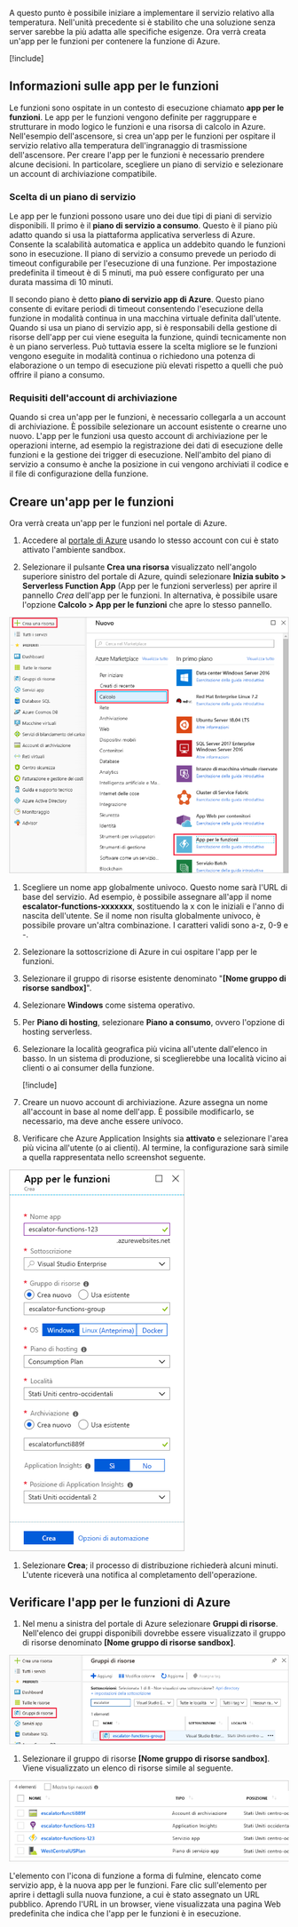 A questo punto è possibile iniziare a implementare il servizio relativo alla temperatura. Nell'unità precedente si è stabilito che una soluzione senza server sarebbe la più adatta alle specifiche esigenze. Ora verrà creata un'app per le funzioni per contenere la funzione di Azure.

[!include[](../../../includes/azure-sandbox-activate.md)]

## <a name="what-is-a-function-app"></a>Informazioni sulle app per le funzioni

Le funzioni sono ospitate in un contesto di esecuzione chiamato **app per le funzioni**. Le app per le funzioni vengono definite per raggruppare e strutturare in modo logico le funzioni e una risorsa di calcolo in Azure. Nell'esempio dell'ascensore, si crea un'app per le funzioni per ospitare il servizio relativo alla temperatura dell'ingranaggio di trasmissione dell'ascensore. Per creare l'app per le funzioni è necessario prendere alcune decisioni. In particolare, scegliere un piano di servizio e selezionare un account di archiviazione compatibile.

### <a name="choosing-a-service-plan"></a>Scelta di un piano di servizio

Le app per le funzioni possono usare uno dei due tipi di piani di servizio disponibili. Il primo è il **piano di servizio a consumo**. Questo è il piano più adatto quando si usa la piattaforma applicativa serverless di Azure. Consente la scalabilità automatica e applica un addebito quando le funzioni sono in esecuzione. Il piano di servizio a consumo prevede un periodo di timeout configurabile per l'esecuzione di una funzione. Per impostazione predefinita il timeout è di 5 minuti, ma può essere configurato per una durata massima di 10 minuti.

Il secondo piano è detto **piano di servizio app di Azure**. Questo piano consente di evitare periodi di timeout consentendo l'esecuzione della funzione in modalità continua in una macchina virtuale definita dall'utente. Quando si usa un piano di servizio app, si è responsabili della gestione di risorse dell'app per cui viene eseguita la funzione, quindi tecnicamente non è un piano serverless. Può tuttavia essere la scelta migliore se le funzioni vengono eseguite in modalità continua o richiedono una potenza di elaborazione o un tempo di esecuzione più elevati rispetto a quelli che può offrire il piano a consumo.

### <a name="storage-account-requirements"></a>Requisiti dell'account di archiviazione

Quando si crea un'app per le funzioni, è necessario collegarla a un account di archiviazione. È possibile selezionare un account esistente o crearne uno nuovo. L'app per le funzioni usa questo account di archiviazione per le operazioni interne, ad esempio la registrazione dei dati di esecuzione delle funzioni e la gestione dei trigger di esecuzione. Nell'ambito del piano di servizio a consumo è anche la posizione in cui vengono archiviati il codice e il file di configurazione della funzione.

## <a name="create-a-function-app"></a>Creare un'app per le funzioni

Ora verrà creata un'app per le funzioni nel portale di Azure.

1. Accedere al [portale di Azure](https://portal.azure.com/triplecrownlabs.onmicrosoft.com?azure-portal=true) usando lo stesso account con cui è stato attivato l'ambiente sandbox.

1. Selezionare il pulsante **Crea una risorsa** visualizzato nell'angolo superiore sinistro del portale di Azure, quindi selezionare **Inizia subito > Serverless Function App** (App per le funzioni serverless) per aprire il pannello *Crea* dell'app per le funzioni. In alternativa, è possibile usare l'opzione **Calcolo > App per le funzioni** che apre lo stesso pannello.

  ![Screenshot del portale di Azure che illustra il pannello Crea una risorsa con la sezione Calcolo e App per le funzioni evidenziate.](../media/3-create-function-app-blade.png)

1. Scegliere un nome app globalmente univoco. Questo nome sarà l'URL di base del servizio. Ad esempio, è possibile assegnare all'app il nome **escalator-functions-xxxxxxx**, sostituendo la x con le iniziali e l'anno di nascita dell'utente. Se il nome non risulta globalmente univoco, è possibile provare un'altra combinazione. I caratteri validi sono a-z, 0-9 e -.

1. Selezionare la sottoscrizione di Azure in cui ospitare l'app per le funzioni.

1. Selezionare il gruppo di risorse esistente denominato "**<rgn>[Nome gruppo di risorse sandbox]</rgn>**".

1. Selezionare **Windows** come sistema operativo.

1. Per **Piano di hosting**, selezionare **Piano a consumo**, ovvero l'opzione di hosting serverless.

1. Selezionare la località geografica più vicina all'utente dall'elenco in basso. In un sistema di produzione, si sceglierebbe una località vicino ai clienti o ai consumer della funzione.

    [!include[](../../../includes/azure-sandbox-regions-first-mention-note-friendly.md)]

1. Creare un nuovo account di archiviazione. Azure assegna un nome all'account in base al nome dell'app. È possibile modificarlo, se necessario, ma deve anche essere univoco.

1. Verificare che Azure Application Insights sia **attivato** e selezionare l'area più vicina all'utente (o ai clienti).
  Al termine, la configurazione sarà simile a quella rappresentata nello screenshot seguente.

  ![Screenshot del portale di Azure che illustra il pannello Crea dell'app per le funzioni con tutti i campi configurati in base alle istruzioni precedenti.](../media/3-create-function-app-settings.png)

1. Selezionare **Crea**; il processo di distribuzione richiederà alcuni minuti. L'utente riceverà una notifica al completamento dell'operazione.

## <a name="verify-your-azure-function-app"></a>Verificare l'app per le funzioni di Azure

1. Nel menu a sinistra del portale di Azure selezionare **Gruppi di risorse**. Nell'elenco dei gruppi disponibili dovrebbe essere visualizzato il gruppo di risorse denominato **<rgn>[Nome gruppo di risorse sandbox]</rgn>**.

  ![Screenshot del portale di Azure che illustra il pannello Gruppi di risorse con la voce di menu Gruppi di risorse e l'elemento di elenco <rgn>[Nome gruppo di risorse sandbox]</rgn> evidenziati.](../media/3-resource-group.png)

1. Selezionare il gruppo di risorse **<rgn>[Nome gruppo di risorse sandbox]</rgn>**. Viene visualizzato un elenco di risorse simile al seguente.

  ![Screenshot del portale di Azure che illustra tutte le risorse contenute nel gruppo <rgn>[nome gruppo di risorse sandbox]</rgn>, tra cui le voci per un piano di servizio app, un account di archiviazione, una risorsa di Application Insights e un servizio app.](../media/3-resource-list.png)

L'elemento con l'icona di funzione a forma di fulmine, elencato come servizio app, è la nuova app per le funzioni. Fare clic sull'elemento per aprire i dettagli sulla nuova funzione, a cui è stato assegnato un URL pubblico. Aprendo l'URL in un browser, viene visualizzata una pagina Web predefinita che indica che l'app per le funzioni è in esecuzione.
